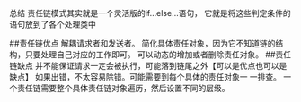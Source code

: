 总结
责任链模式其实就是一个灵活版的if…else…语句，
它就是将这些判定条件的语句放到了各个处理类中

##责任链优点
解耦请求者和发送者。
简化具体责任对象，因为它不知道链的结构，只要处理自己对应的工作即可。
可以动态的增加或者删除责任对象。
##责任链缺点
并不能保证请求一定会被执行，可能落到链尾之外【可以是优点也可以是缺点】
如果出错，不太容易除错。可能需要到每个具体的责任对象一 一排查。
一个责任链需要整个具体责任链对象遍历，然后设置不同的层级。

